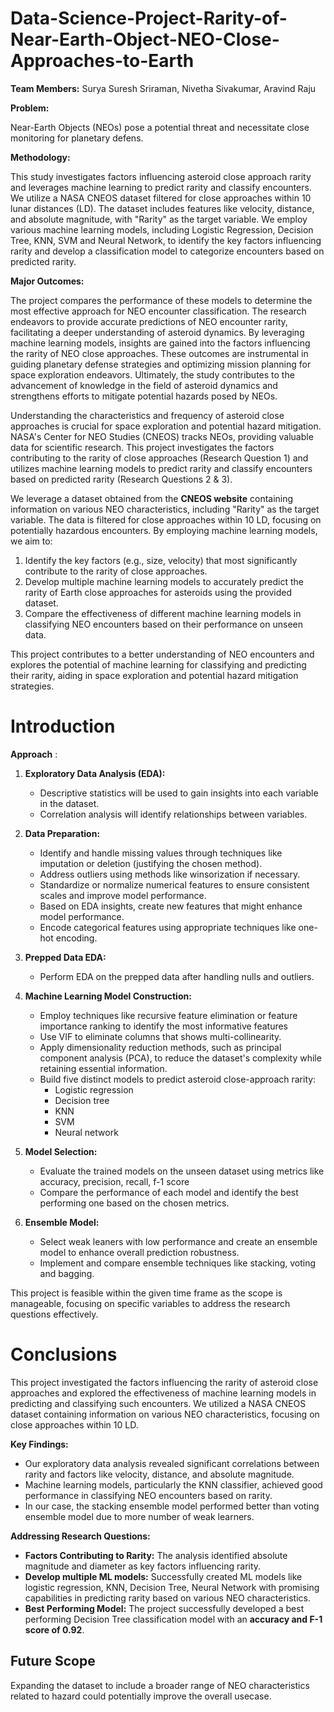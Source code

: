 # Data-Science-Project-Rarity-of-Near-Earth-Object-NEO-Close-Approaches-to-Earth

__Team Members:__ Surya Suresh Sriraman, Nivetha Sivakumar, Aravind Raju

__Problem:__

Near-Earth Objects (NEOs) pose a potential threat and necessitate close monitoring for planetary defens.

__Methodology:__

This study investigates factors influencing asteroid close approach rarity and leverages machine learning to predict rarity and classify encounters. We utilize a NASA CNEOS dataset filtered for close approaches within 10 lunar distances (LD). The dataset includes features like velocity, distance, and absolute magnitude, with "Rarity" as the target variable. We employ various machine learning models, including Logistic Regression, Decision Tree, KNN, SVM and Neural Network, to identify the key factors influencing rarity and develop a classification model to categorize encounters based on predicted rarity. 

__Major Outcomes:__

The project compares the performance of these models to determine the most effective approach for NEO encounter classification. The research endeavors to provide accurate predictions of NEO encounter rarity, facilitating a deeper understanding of asteroid dynamics. By leveraging machine learning models, insights are gained into the factors influencing the rarity of NEO close approaches. These outcomes are instrumental in guiding planetary defense strategies and optimizing mission planning for space exploration endeavors. Ultimately, the study contributes to the advancement of knowledge in the field of asteroid dynamics and strengthens efforts to mitigate potential hazards posed by NEOs.


Understanding the characteristics and frequency of asteroid close approaches is crucial for space exploration and potential hazard mitigation. NASA's Center for NEO Studies (CNEOS) tracks NEOs, providing valuable data for scientific research. This project investigates the factors contributing to the rarity of close approaches (Research Question 1) and utilizes machine learning models to predict rarity and classify encounters based on predicted rarity (Research Questions 2 & 3).

We leverage a dataset obtained from the __CNEOS website__ containing information on various NEO characteristics, including "Rarity" as the target variable. The data is filtered for close approaches within 10 LD, focusing on potentially hazardous encounters. By employing machine learning models, we aim to:

1) Identify the key factors (e.g., size, velocity) that most significantly contribute to the rarity of close approaches.
2) Develop multiple machine learning models to accurately predict the rarity of Earth close approaches for asteroids using the provided dataset.
3) Compare the effectiveness of different machine learning models in classifying NEO encounters based on their performance on unseen data.

This project contributes to a better understanding of NEO encounters and explores the potential of machine learning for classifying and predicting their rarity, aiding in space exploration and potential hazard mitigation strategies.

# Introduction
__Approach__ :

1) __Exploratory Data Analysis (EDA):__
    - Descriptive statistics will be used to gain insights into each variable in the dataset.
    - Correlation analysis will identify relationships between variables.  

2) __Data Preparation:__
    - Identify and handle missing values through techniques like imputation or deletion (justifying the chosen method).
    - Address outliers using methods like winsorization if necessary.
    - Standardize or normalize numerical features to ensure consistent scales and improve model performance.
    - Based on EDA insights, create new features that might enhance model performance.
    - Encode categorical features using appropriate techniques like one-hot encoding.

3) __Prepped Data EDA:__    
    - Perform EDA on the prepped data after handling nulls and outliers.

4) __Machine Learning Model Construction:__
    - Employ techniques like recursive feature elimination or feature importance ranking to identify the most informative features 
    - Use VIF to eliminate columns that shows multi-collinearity.
    - Apply dimensionality reduction methods, such as principal component analysis (PCA), to reduce the dataset's complexity while retaining essential information.
    - Build five distinct models to predict asteroid close-approach rarity: 
        - Logistic regression
        - Decision tree
        - KNN
        - SVM
        - Neural network 

5) __Model Selection:__
    - Evaluate the trained models on the unseen dataset using metrics like accuracy, precision, recall, f-1 score
    - Compare the performance of each model and identify the best performing one based on the chosen metrics.

6) __Ensemble Model:__
    - Select weak leaners with low performance and create an ensemble model to enhance overall prediction robustness.
    - Implement and compare ensemble techniques like stacking, voting and bagging.
    
This project is feasible within the given time frame as the scope is manageable, focusing on specific variables to address the research questions effectively.



# Conclusions
This project investigated the factors influencing the rarity of asteroid close approaches and explored the effectiveness of machine learning models in predicting and classifying such encounters. We utilized a NASA CNEOS dataset containing information on various NEO characteristics, focusing on close approaches within 10 LD.

__Key Findings:__

- Our exploratory data analysis revealed significant correlations between rarity and factors like velocity, distance, and absolute magnitude.
- Machine learning models, particularly the KNN classifier, achieved good performance in classifying NEO encounters based on rarity.
- In our case, the stacking ensemble model performed better than voting ensemble model due to more number of weak learners.

__Addressing Research Questions:__

- __Factors Contributing to Rarity:__ The analysis identified absolute magnitude and diameter as key factors influencing rarity.
- __Develop multiple ML models:__ Successfully created ML models like logistic regression, KNN, Decision Tree, Neural Network with promising capabilities in predicting rarity based on various NEO characteristics.
- __Best Performing Model:__ The project successfully developed a best performing Decision Tree classification model with an __accuracy and F-1 score of 0.92__.

## Future Scope

Expanding the dataset to include a broader range of NEO characteristics related to hazard could potentially improve the overall usecase.
